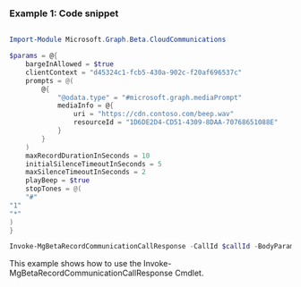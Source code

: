 ### Example 1: Code snippet

```powershell

Import-Module Microsoft.Graph.Beta.CloudCommunications

$params = @{
	bargeInAllowed = $true
	clientContext = "d45324c1-fcb5-430a-902c-f20af696537c"
	prompts = @(
		@{
			"@odata.type" = "#microsoft.graph.mediaPrompt"
			mediaInfo = @{
				uri = "https://cdn.contoso.com/beep.wav"
				resourceId = "1D6DE2D4-CD51-4309-8DAA-70768651088E"
			}
		}
	)
	maxRecordDurationInSeconds = 10
	initialSilenceTimeoutInSeconds = 5
	maxSilenceTimeoutInSeconds = 2
	playBeep = $true
	stopTones = @(
	"#"
"1"
"*"
)
}

Invoke-MgBetaRecordCommunicationCallResponse -CallId $callId -BodyParameter $params

```
This example shows how to use the Invoke-MgBetaRecordCommunicationCallResponse Cmdlet.

